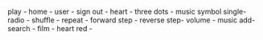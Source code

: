 play  -  <i class="fa-duotone fa-circle-play" style="--fa-primary-color: #0d0d0d; --fa-secondary-color: #fbff00;"></i>
home - <i class="fa-solid fa-house" style="color: #eeff00;"></i>
user - <i class="fa-solid fa-user"></i>
sign out - <i class="fa-solid fa-right-from-bracket"></i>
heart - <i class="fa-regular fa-heart"></i>
three dots - <i class="fa-solid fa-ellipsis-vertical"></i>
music symbol single- <i class="fa-sharp fa-solid fa-music"></i>
radio - <i class="fa-solid fa-radio"></i>
shuffle - <i class="fa-solid fa-shuffle" style="color: #ffffff;"></i>
repeat - <i class="fa-light fa-repeat-1" style="color: #ffffff;"></i>
forward step - <i class="fa-solid fa-forward-step" style="color: #ffffff;"></i>
reverse step-  <i class="fa-solid fa-backward-step" style="color: #f9fafb;"></i>
volume - <i class="fa-solid fa-volume-high" style="color: #ffffff;"></i>
music add- <i class="fa-solid fa-album-circle-plus"></i>
search - <i class="fa-sharp fa-light fa-magnifying-glass"></i>
film - <i class="fa-solid fa-film"></i>
heart red - <i class="fa-solid fa-heart" style="color: #ff0000;"></i>